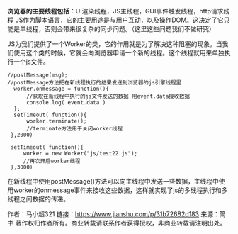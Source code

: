 **浏览器的主要线程包括**：UI渲染线程，JS主线程，GUI事件触发线程，http请求线程
JS作为脚本语言，它的主要用途是与用户互动，以及操作DOM。这决定了它只能是单线程，否则会带来很复杂的同步问题。（这里这些问题我们不做研究）

JS为我们提供了一个Worker的类，它的作用就是为了解决这种阻塞的现象。当我们使用这个类的时候，它就会向浏览器申请一个新的线程。这个线程就用来单独执行一个js文件。

```
//postMessage(msg);
//postMessage方法把在新线程执行的结果发送到浏览器的js引擎线程里
  worker.onmessage = function(){
      //获取在新线程中执行的js文件发送的数据 用event.data接收数据
      console.log( event.data )
  };
  setTimeout( function(){
      worker.terminate();
      //terminate方法用于关闭worker线程
 },2000)
     
 setTimeout( function(){
     worker = new Worker("js/test22.js");
     //再次开启worker线程
 },3000)
```

在新线程中使用postMessage()方法可以向主线程中发送一些数据，主线程中使用worker的onmessage事件来接收这些数据，这样就实现了js的多线程执行和多线程之间数据的传递。

作者：马小超321
链接：https://www.jianshu.com/p/31b72682d183
来源：简书
著作权归作者所有。商业转载请联系作者获得授权，非商业转载请注明出处。